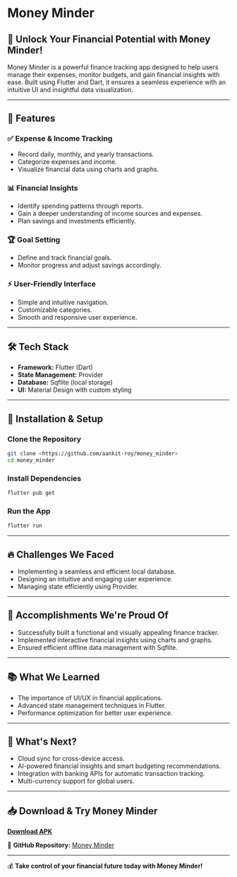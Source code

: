[//]: # (# money_minder)

[//]: # ()
[//]: # (Budget Manager app)

[//]: # ()
[//]: # (## Getting Started)

[//]: # ()
[//]: # (This project is a starting point for a Flutter application.)

[//]: # ()
[//]: # (A few resources to get you started if this is your first Flutter project:)

[//]: # ()
[//]: # (- [Lab: Write your first Flutter app]&#40;https://docs.flutter.dev/get-started/codelab&#41;)

[//]: # (- [Cookbook: Useful Flutter samples]&#40;https://docs.flutter.dev/cookbook&#41;)

[//]: # ()
[//]: # (For help getting started with Flutter development, view the)

[//]: # ([online documentation]&#40;https://docs.flutter.dev/&#41;, which offers tutorials,)

[//]: # (samples, guidance on mobile development, and a full API reference.)

# Money Minder

## 🚀 Unlock Your Financial Potential with Money Minder!
Money Minder is a powerful finance tracking app designed to help users manage their expenses, monitor budgets, and gain financial insights with ease. Built using Flutter and Dart, it ensures a seamless experience with an intuitive UI and insightful data visualization.

---

## 📌 Features
### ✅ Expense & Income Tracking
- Record daily, monthly, and yearly transactions.
- Categorize expenses and income.
- Visualize financial data using charts and graphs.

### 📊 Financial Insights
- Identify spending patterns through reports.
- Gain a deeper understanding of income sources and expenses.
- Plan savings and investments efficiently.

### 🏆 Goal Setting
- Define and track financial goals.
- Monitor progress and adjust savings accordingly.

### ⚡ User-Friendly Interface
- Simple and intuitive navigation.
- Customizable categories.
- Smooth and responsive user experience.

---

## 🛠️ Tech Stack
- **Framework:** Flutter (Dart)
- **State Management:** Provider
- **Database:** Sqflite (local storage)
- **UI:** Material Design with custom styling

---

## 📲 Installation & Setup
### Clone the Repository
```sh
git clone <https://github.com/aankit-roy/money_minder>
cd money_minder
```
### Install Dependencies
```sh
flutter pub get
```
### Run the App
```sh
flutter run
```

---

## 🔥 Challenges We Faced
- Implementing a seamless and efficient local database.
- Designing an intuitive and engaging user experience.
- Managing state efficiently using Provider.

---

## 🏅 Accomplishments We're Proud Of
- Successfully built a functional and visually appealing finance tracker.
- Implemented interactive financial insights using charts and graphs.
- Ensured efficient offline data management with Sqflite.

---

## 📚 What We Learned
- The importance of UI/UX in financial applications.
- Advanced state management techniques in Flutter.
- Performance optimization for better user experience.

---

## 🚀 What's Next?
- Cloud sync for cross-device access.
- AI-powered financial insights and smart budgeting recommendations.
- Integration with banking APIs for automatic transaction tracking.
- Multi-currency support for global users.

---

## 📥 Download & Try Money Minder
**[Download APK](<https://github.com/aankit-roy/money_minder/releases/download/v1.1.0/app-release.apk>)**

🔗 **GitHub Repository:** [Money Minder](<https://github.com/aankit-roy/money_minder>)



---

💰 **Take control of your financial future today with Money Minder!**

